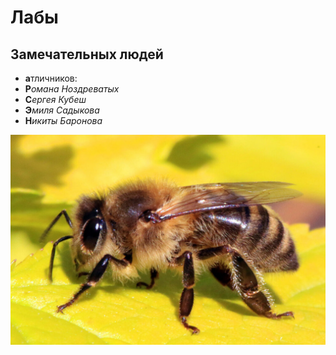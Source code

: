 # Лабы
## Замечательных людей

- **а**тличников:
- **Р***омана Ноздреватых*
- **С***ергея Кубеш*
- **Э***миля Садыкова*
- **Н***икиты Баронова*

![Пчолы](s1200pchela.jpg)